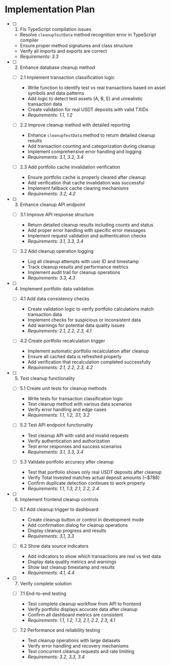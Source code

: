 # Implementation Plan

- [ ] 1. Fix TypeScript compilation issues
  - Resolve `cleanupTestData` method recognition error in TypeScript compiler
  - Ensure proper method signatures and class structure
  - Verify all imports and exports are correct
  - _Requirements: 3.3_

- [ ] 2. Enhance database cleanup method
  - [ ] 2.1 Implement transaction classification logic
    - Write function to identify test vs real transactions based on asset symbols and data patterns
    - Add logic to detect test assets (A, B, E) and unrealistic transaction data
    - Create validation for real USDT deposits with valid TXIDs
    - _Requirements: 1.1, 1.2_

  - [ ] 2.2 Improve cleanup method with detailed reporting
    - Enhance `cleanupTestData` method to return detailed cleanup results
    - Add transaction counting and categorization during cleanup
    - Implement comprehensive error handling and logging
    - _Requirements: 3.1, 3.2, 3.4_

  - [ ] 2.3 Add portfolio cache invalidation verification
    - Ensure portfolio cache is properly cleared after cleanup
    - Add verification that cache invalidation was successful
    - Implement fallback cache clearing mechanisms
    - _Requirements: 3.2, 4.2_

- [ ] 3. Enhance cleanup API endpoint
  - [ ] 3.1 Improve API response structure
    - Return detailed cleanup results including counts and status
    - Add proper error handling with specific error messages
    - Implement request validation and authentication checks
    - _Requirements: 3.1, 3.3, 3.4_

  - [ ] 3.2 Add cleanup operation logging
    - Log all cleanup attempts with user ID and timestamp
    - Track cleanup results and performance metrics
    - Implement audit trail for cleanup operations
    - _Requirements: 3.3, 4.3_

- [ ] 4. Implement portfolio data validation
  - [ ] 4.1 Add data consistency checks
    - Create validation logic to verify portfolio calculations match transaction data
    - Implement checks for suspicious or inconsistent data
    - Add warnings for potential data quality issues
    - _Requirements: 2.1, 2.2, 2.3, 4.1_

  - [ ] 4.2 Create portfolio recalculation trigger
    - Implement automatic portfolio recalculation after cleanup
    - Ensure all cached data is refreshed properly
    - Add verification that recalculation completed successfully
    - _Requirements: 2.1, 2.2, 2.3, 4.2_

- [ ] 5. Test cleanup functionality
  - [ ] 5.1 Create unit tests for cleanup methods
    - Write tests for transaction classification logic
    - Test cleanup method with various data scenarios
    - Verify error handling and edge cases
    - _Requirements: 1.1, 1.2, 3.1, 3.2_

  - [ ] 5.2 Test API endpoint functionality
    - Test cleanup API with valid and invalid requests
    - Verify authentication and authorization
    - Test error responses and success scenarios
    - _Requirements: 3.1, 3.3, 3.4_

  - [ ] 5.3 Validate portfolio accuracy after cleanup
    - Test that portfolio shows only real USDT deposits after cleanup
    - Verify Total Invested matches actual deposit amounts (~$788)
    - Confirm duplicate detection continues to work properly
    - _Requirements: 1.1, 1.3, 2.1, 2.2, 2.4_

- [ ] 6. Implement frontend cleanup controls
  - [ ] 6.1 Add cleanup trigger to dashboard
    - Create cleanup button or control in development mode
    - Add confirmation dialog for cleanup operations
    - Display cleanup progress and results
    - _Requirements: 3.1, 3.3_

  - [ ] 6.2 Show data source indicators
    - Add indicators to show which transactions are real vs test data
    - Display data quality metrics and warnings
    - Show last cleanup timestamp and results
    - _Requirements: 4.1, 4.4_

- [ ] 7. Verify complete solution
  - [ ] 7.1 End-to-end testing
    - Test complete cleanup workflow from API to frontend
    - Verify portfolio displays accurate data after cleanup
    - Confirm all dashboard metrics are consistent
    - _Requirements: 1.1, 1.2, 1.3, 2.1, 2.2, 2.3, 4.1_

  - [ ] 7.2 Performance and reliability testing
    - Test cleanup operations with large datasets
    - Verify error handling and recovery mechanisms
    - Test concurrent cleanup requests and rate limiting
    - _Requirements: 3.2, 3.3, 3.4_